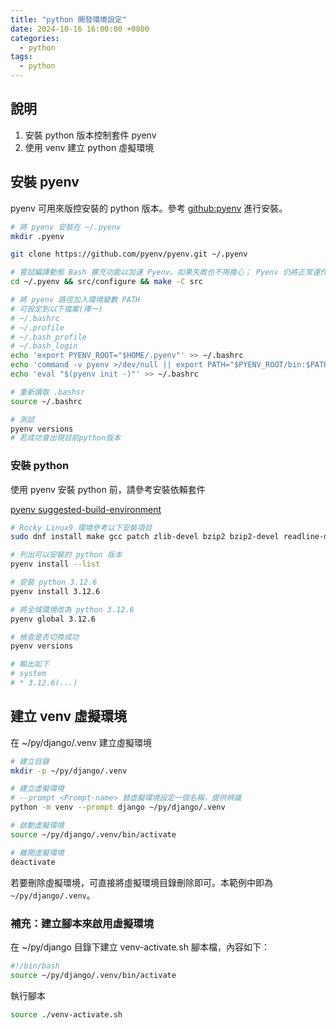 ```yaml
---
title: "python 開發環境設定"
date: 2024-10-16 16:00:00 +0800
categories: 
  - python
tags:
  - python
---
```


## 說明

1. 安裝 python 版本控制套件 pyenv
2. 使用 venv 建立 python 虛擬環境

## 安裝 pyenv

pyenv 可用來版控安裝的 python 版本。參考 [github:pyenv](https://github.com/pyenv/pyenv) 進行安裝。

```bash
# 將 pyenv 安裝在 ~/.pyenv
mkdir .pyenv

git clone https://github.com/pyenv/pyenv.git ~/.pyenv

# 嘗試編譯動態 Bash 擴充功能以加速 Pyenv。如果失敗也不用擔心； Pyenv 仍將正常運作
cd ~/.pyenv && src/configure && make -C src

# 將 pyenv 路徑加入環境變數 PATH
# 可設定到以下檔案(擇一)
# ~/.bashrc
# ~/.profile
# ~/.bash_profile
# ~/.bash_login
echo 'export PYENV_ROOT="$HOME/.pyenv"' >> ~/.bashrc
echo 'command -v pyenv >/dev/null || export PATH="$PYENV_ROOT/bin:$PATH"' >> ~/.bashrc
echo 'eval "$(pyenv init -)"' >> ~/.bashrc

# 重新讀取 .bashsr
source ~/.bashrc

# 測試
pyenv versions
# 若成功會出現目前python版本
```

### 安裝 python

使用 pyenv 安裝 python 前，請參考安裝依賴套件

[pyenv suggested-build-environment](https://github.com/pyenv/pyenv/wiki#suggested-build-environment)

```bash
# Rocky Linux9 環境參考以下安裝項目
sudo dnf install make gcc patch zlib-devel bzip2 bzip2-devel readline-devel sqlite sqlite-devel openssl-devel tk-devel libffi-devel xz-devel libuuid-devel gdbm-libs libnsl2
```

```bash
# 列出可以安裝的 python 版本
pyenv install --list

# 安裝 python 3.12.6
pyenv install 3.12.6

# 將全域環境改為 python 3.12.6
pyenv global 3.12.6

# 檢查是否切換成功
pyenv versions

# 輸出如下
# system
# * 3.12.6(...)
```

## 建立 venv 虛擬環境

在 ~/py/django/.venv 建立虛擬環境

```bash
# 建立目錄
mkdir -p ~/py/django/.venv

# 建立虛擬環境
# --prompt <Prompt-name> 替虛擬環境設定一個名稱，提供辨識
python -m venv --prompt django ~/py/django/.venv 

# 啟動虛擬環境
source ~/py/django/.venv/bin/activate

# 離開虛擬環境
deactivate
```

若要刪除虛擬環境，可直接將虛擬環境目錄刪除即可。本範例中即為 `~/py/django/.venv`。

### 補充：建立腳本來啟用虛擬環境

在 ~/py/django 目錄下建立 venv-activate.sh 腳本檔，內容如下：

```bash
#!/bin/bash
source ~/py/django/.venv/bin/activate
```

執行腳本

```bash
source ./venv-activate.sh
```
